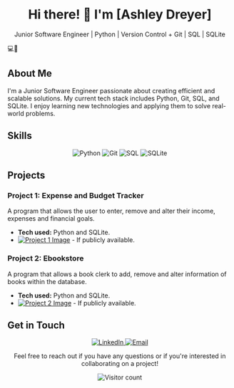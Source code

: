 <!-- Header -->
<h1 align="center">Hi there! 👋 I'm [Ashley Dreyer]</h1>

<!-- Intro -->
<p align="center">Junior Software Engineer | Python | Version Control + Git | SQL | SQLite </p> 💻👾

<!-- Main Content -->
## About Me

I'm a Junior Software Engineer passionate about creating efficient and scalable solutions. My current tech stack includes Python, Git, SQL, and SQLite. I enjoy learning new technologies and applying them to solve real-world problems.

## Skills

<p align="center">
  <img src="https://img.shields.io/badge/Python-3776AB?style=for-the-badge&logo=python&logoColor=white" alt="Python">
  <img src="https://img.shields.io/badge/Git-F05032?style=for-the-badge&logo=git&logoColor=white" alt="Git">
  <img src="https://img.shields.io/badge/SQL-4479A1?style=for-the-badge&logo=sql&logoColor=white" alt="SQL">
  <img src="https://img.shields.io/badge/SQLite-003B57?style=for-the-badge&logo=sqlite&logoColor=white" alt="SQLite">
</p>

## Projects

### Project 1: Expense and Budget Tracker

A program that allows the user to enter, remove and alter their income, expenses and financial goals.

- **Tech used:** Python and SQLite.
- [![Project 1 Image](link_to_image)](#) - If publicly available.

### Project 2: Ebookstore

A program that allows a book clerk to add, remove and alter information of books within the database.

- **Tech used:** Python and SQLite.
- [![Project 2 Image](link_to_image)](#) - If publicly available.

## Get in Touch

<p align="center">
  <a href="https://www.linkedin.com/in/ashley-dreyer-b3b460302/">
    <img src="https://img.shields.io/badge/LinkedIn-0077B5?style=for-the-badge&logo=linkedin&logoColor=white" alt="LinkedIn">
  </a>
  <a href="dashley26@gmail.com">
    <img src="https://img.shields.io/badge/Email-D14836?style=for-the-badge&logo=gmail&logoColor=white" alt="Email">
  </a>
</p>

<p align="center">Feel free to reach out if you have any questions or if you're interested in collaborating on a project!</p>

<!-- Footer -->
<p align="center">
  <img src="https://visitor-badge.laobi.icu/badge?page_id=yourusername.yourrepositoryname" alt="Visitor count">
</p>
